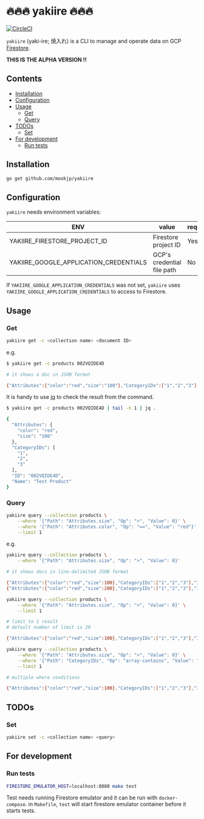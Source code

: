 🔥🔥🔥 yakiire 🔥🔥🔥
================================================================================

[![CircleCI](https://circleci.com/gh/mookjp/yakiire.svg?style=svg&circle-token=07d36e051e436463f6dac42c402f664e4be4db3a)](https://circleci.com/gh/mookjp/yakiire)

`yakiire` (yaki-ire; 焼入れ) is a CLI to manage and operate data on GCP [Firestore](https://firebase.google.com/docs/firestore).

**THIS IS THE ALPHA VERSION !!**

<!-- START doctoc generated TOC please keep comment here to allow auto update -->
<!-- DON'T EDIT THIS SECTION, INSTEAD RE-RUN doctoc TO UPDATE -->
## Contents

- [Installation](#installation)
- [Configuration](#configuration)
- [Usage](#usage)
  - [Get](#get)
  - [Query](#query)
- [TODOs](#todos)
  - [Set](#set)
- [For development](#for-development)
  - [Run tests](#run-tests)

<!-- END doctoc generated TOC please keep comment here to allow auto update -->

## Installation

```bash
go get github.com/mookjp/yakiire
```

## Configuration

`yakiire` needs environment variables:

| ENV | value | required |
|-----|-------|----------|
| YAKIIRE_FIRESTORE_PROJECT_ID | Firestore project ID | Yes |
| YAKIIRE_GOOGLE_APPLICATION_CREDENTIALS | GCP's credential file path | No |

If `YAKIIRE_GOOGLE_APPLICATION_CREDENTIALS` was not set, `yakiire` uses `YAKIIRE_GOOGLE_APPLICATION_CREDENTIALS` to access to Firestore.


## Usage

### Get

```bash
yakiire get -c <collection name> <document ID>
```

e.g.

```bash
$ yakiire get -c products 002VQIDE4D

# it shows a doc in JSON format

{"Attributes":{"color":"red","size":"100"},"CategoryIDs":["1","2","3"],"ID":"002VQIDE4D","Name":"Test Product"}
```

It is handy to use [jq](https://firebase.google.com/docs/firestore) to check the result from the command.

```bash
$ yakiire get -c products 002VQIDE4D | tail -n 1 | jq .

{
  "Attributes": {
    "color": "red",
    "size": "100"
  },
  "CategoryIDs": [
    "1",
    "2",
    "3"
  ],
  "ID": "002VQIDE4D",
  "Name": "Test Product"
}
```

### Query

```bash
yakiire query --collection products \
    --where '{"Path": "Attributes.size", "Op": ">", "Value": 0}' \
    --where '{"Path": "Attributes.color", "Op": "==", "Value": "red"}' \
    --limit 1
```

e.g.

```bash
yakiire query --collection products \
    --where '{"Path": "Attributes.size", "Op": ">", "Value": 0}'

# it shows docs in line-delimited JSON format

{"Attributes":{"color":"red","size":100},"CategoryIDs":["1","2","3"],"ID":"1","Name":"Test Product"}
{"Attributes":{"color":"red","size":200},"CategoryIDs":["1","2","3"],"ID":"2","Name":"Another Test Product"}

yakiire query --collection products \
    --where '{"Path": "Attributes.size", "Op": ">", "Value": 0}' \
    --limit 1

# limit to 1 result
# default number of limit is 20

{"Attributes":{"color":"red","size":100},"CategoryIDs":["1","2","3"],"ID":"1","Name":"Test Product"}

yakiire query --collection products \
    --where '{"Path": "Attributes.size", "Op": ">", "Value": 0}' \
    --where '{"Path": "CategoryIDs", "Op": "array-contains", "Value": "1"}' \
    --limit 1

# multiple where conditions

{"Attributes":{"color":"red","size":100},"CategoryIDs":["1","2","3"],"ID":"1","Name":"Test Product"}
```

## TODOs

### Set

```bash
yakiire set -c <collection name> <query>
```


## For development

### Run tests

```bash
FIRESTORE_EMULATOR_HOST=localhost:8080 make test
```

Test needs running Firestore emulator and it can be run with `docker-compose`.
in `Makefile`, `test` will start firestore emulator container before it starts tests.
